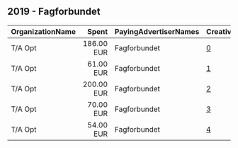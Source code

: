 ## 2019 - Fagforbundet 
|OrganizationName|Spent|PayingAdvertiserNames|CreativeUrls|Impressions|Genders|AgeBrackets|CountryCodes|BillingAddresses|CandidateBallotInformation|
|:---|---:|:---|:---|---:|:---|:---|:---|:---|:---|
|T/A Opt|186.00 EUR|Fagforbundet|[0](https://www.snap.com/political-ads/asset/2c6dd76c1e8787e0f22bab0e31d909fb43dde6bea770cb03b910c74b24ef1a21?mediaType=mp4)|88,297||25+|norway|"Øvre Slottsgate 8,Oslo,0157,NO"||
|T/A Opt|61.00 EUR|Fagforbundet|[1](https://www.snap.com/political-ads/asset/97f9c7ed0a25d0022810cec48fd806e48f897922fa99999149e7576387304a7e?mediaType=mp4)|28,717||25+|norway|"Øvre Slottsgate 8,Oslo,0157,NO"||
|T/A Opt|200.00 EUR|Fagforbundet|[2](https://www.snap.com/political-ads/asset/7328f470292ec4260c2a08ebc52ece6ee021acf2aeff55242994288992fcaf5b?mediaType=mp4)|94,667||25+|norway|"Øvre Slottsgate 8,Oslo,0157,NO"||
|T/A Opt|70.00 EUR|Fagforbundet|[3](https://www.snap.com/political-ads/asset/ef96c6e0a2da9d6967f38988ea2d689b874458be4da38822fdcc4c1aaeb1a151?mediaType=mp4)|32,192||25+|norway|"Øvre Slottsgate 8,Oslo,0157,NO"||
|T/A Opt|54.00 EUR|Fagforbundet|[4](https://www.snap.com/political-ads/asset/607dc6abfd9f38b588b624dd4743d772d3b540e7f7d700cf247dcb4b47193096?mediaType=mp4)|25,028||25+|norway|"Øvre Slottsgate 8,Oslo,0157,NO"||
